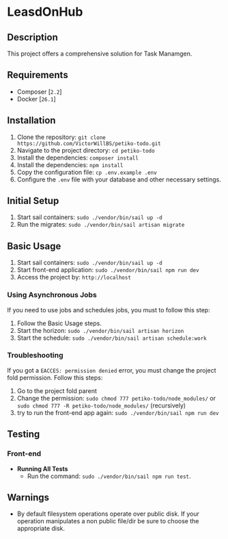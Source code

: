 # LeasdOnHub

## Description
This project offers a comprehensive solution for Task Manamgen.

## Requirements
- Composer [`2.2`]
- Docker [`26.1`]

## Installation
1. Clone the repository: `git clone https://github.com/VictorWillBS/petiko-todo.git`
2. Navigate to the project directory: `cd petiko-todo`
3. Install the dependencies: `composer install`
4. Install the dependencies: `npm install`
5. Copy the configuration file: `cp .env.example .env`
6. Configure the `.env` file with your database and other necessary settings.

## Initial Setup
1. Start sail containers: `sudo ./vendor/bin/sail up -d`
2. Run the migrates: `sudo ./vendor/bin/sail artisan migrate`

## Basic Usage
1. Start sail containers: `sudo ./vendor/bin/sail up -d`
2. Start front-end application: `sudo ./vendor/bin/sail npm run dev`
3. Access the project by: `http://localhost`

### Using Asynchronous Jobs
If you need to use jobs and schedules jobs, you must to follow this step:
1. Follow the Basic Usage steps.
2. Start the horizon: `sudo ./vendor/bin/sail artisan horizon`
3. Start the schedule: `sudo ./vendor/bin/sail artisan schedule:work`

### Troubleshooting
If you got a `EACCES: permission denied` error, you must change the project fold permission. Follow this steps:

1. Go to the project fold parent
2. Change the permission: `sudo chmod 777 petiko-todo/node_modules/` or `sudo chmod 777 -R petiko-todo/node_modules/` (recursively)
3. try to run the front-end app again: `sudo ./vendor/bin/sail npm run dev`

## Testing

### Front-end
- **Running All Tests**
    - Run the command: `sudo ./vendor/bin/sail npm run test`.

## Warnings

- By default filesystem operations operate over public disk. If your operation manipulates a non public file/dir be sure to choose the appropriate disk.
